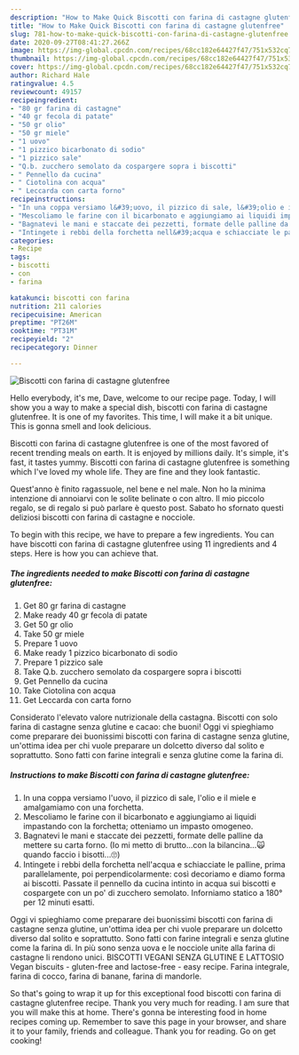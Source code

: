 ```yaml
---
description: "How to Make Quick Biscotti con farina di castagne glutenfree"
title: "How to Make Quick Biscotti con farina di castagne glutenfree"
slug: 781-how-to-make-quick-biscotti-con-farina-di-castagne-glutenfree
date: 2020-09-27T08:41:27.266Z
image: https://img-global.cpcdn.com/recipes/68cc182e64427f47/751x532cq70/biscotti-con-farina-di-castagne-glutenfree-recipe-main-photo.jpg
thumbnail: https://img-global.cpcdn.com/recipes/68cc182e64427f47/751x532cq70/biscotti-con-farina-di-castagne-glutenfree-recipe-main-photo.jpg
cover: https://img-global.cpcdn.com/recipes/68cc182e64427f47/751x532cq70/biscotti-con-farina-di-castagne-glutenfree-recipe-main-photo.jpg
author: Richard Hale
ratingvalue: 4.5
reviewcount: 49157
recipeingredient:
- "80 gr farina di castagne"
- "40 gr fecola di patate"
- "50 gr olio"
- "50 gr miele"
- "1 uovo"
- "1 pizzico bicarbonato di sodio"
- "1 pizzico sale"
- "Q.b. zucchero semolato da cospargere sopra i biscotti"
- " Pennello da cucina"
- " Ciotolina con acqua"
- " Leccarda con carta forno"
recipeinstructions:
- "In una coppa versiamo l&#39;uovo, il pizzico di sale, l&#39;olio e il miele e amalgamiamo con una forchetta."
- "Mescoliamo le farine con il bicarbonato e aggiungiamo ai liquidi impastando con la forchetta; otteniamo un impasto omogeneo."
- "Bagnatevi le mani e staccate dei pezzetti, formate delle palline da mettere su carta forno. (Io mi metto di brutto...con la bilancina...🙀quando faccio i bisotti...🙄)"
- "Intingete i rebbi della forchetta nell&#39;acqua e schiacciate le palline, prima parallelamente, poi perpendicolarmente: così decoriamo e diamo forma ai biscotti. Passate il pennello da cucina intinto in acqua sui biscotti e cospargete con un po&#39; di zucchero semolato. Inforniamo statico a 180° per 12 minuti esatti."
categories:
- Recipe
tags:
- biscotti
- con
- farina

katakunci: biscotti con farina 
nutrition: 211 calories
recipecuisine: American
preptime: "PT26M"
cooktime: "PT31M"
recipeyield: "2"
recipecategory: Dinner

---
```



![Biscotti con farina di castagne glutenfree](https://img-global.cpcdn.com/recipes/68cc182e64427f47/751x532cq70/biscotti-con-farina-di-castagne-glutenfree-recipe-main-photo.jpg)

Hello everybody, it's me, Dave, welcome to our recipe page. Today, I will show you a way to make a special dish, biscotti con farina di castagne glutenfree. It is one of my favorites. This time, I will make it a bit unique. This is gonna smell and look delicious.

Biscotti con farina di castagne glutenfree is one of the most favored of recent trending meals on earth. It is enjoyed by millions daily. It's simple, it's fast, it tastes yummy. Biscotti con farina di castagne glutenfree is something which I've loved my whole life. They are fine and they look fantastic.

Quest&#39;anno è finito ragassuole, nel bene e nel male. Non ho la minima intenzione di annoiarvi con le solite belinate o con altro. Il mio piccolo regalo, se di regalo si può parlare è questo post. Sabato ho sfornato questi deliziosi biscotti con farina di castagne e nocciole.


To begin with this recipe, we have to prepare a few ingredients. You can have biscotti con farina di castagne glutenfree using 11 ingredients and 4 steps. Here is how you can achieve that.

<!--inarticleads1-->

##### The ingredients needed to make Biscotti con farina di castagne glutenfree:

1. Get 80 gr farina di castagne
1. Make ready 40 gr fecola di patate
1. Get 50 gr olio
1. Take 50 gr miele
1. Prepare 1 uovo
1. Make ready 1 pizzico bicarbonato di sodio
1. Prepare 1 pizzico sale
1. Take Q.b. zucchero semolato da cospargere sopra i biscotti
1. Get  Pennello da cucina
1. Take  Ciotolina con acqua
1. Get  Leccarda con carta forno


Considerato l&#39;elevato valore nutrizionale della castagna. Biscotti con solo farina di castagne senza glutine e cacao: che buoni! Oggi vi spieghiamo come preparare dei buonissimi biscotti con farina di castagne senza glutine, un&#39;ottima idea per chi vuole preparare un dolcetto diverso dal solito e soprattutto. Sono fatti con farine integrali e senza glutine come la farina di. 

<!--inarticleads2-->

##### Instructions to make Biscotti con farina di castagne glutenfree:

1. In una coppa versiamo l&#39;uovo, il pizzico di sale, l&#39;olio e il miele e amalgamiamo con una forchetta.
1. Mescoliamo le farine con il bicarbonato e aggiungiamo ai liquidi impastando con la forchetta; otteniamo un impasto omogeneo.
1. Bagnatevi le mani e staccate dei pezzetti, formate delle palline da mettere su carta forno. (Io mi metto di brutto...con la bilancina...🙀quando faccio i bisotti...🙄)
1. Intingete i rebbi della forchetta nell&#39;acqua e schiacciate le palline, prima parallelamente, poi perpendicolarmente: così decoriamo e diamo forma ai biscotti. Passate il pennello da cucina intinto in acqua sui biscotti e cospargete con un po&#39; di zucchero semolato. Inforniamo statico a 180° per 12 minuti esatti.


Oggi vi spieghiamo come preparare dei buonissimi biscotti con farina di castagne senza glutine, un&#39;ottima idea per chi vuole preparare un dolcetto diverso dal solito e soprattutto. Sono fatti con farine integrali e senza glutine come la farina di. In più sono senza uova e le nocciole unite alla farina di castagne li rendono unici. BISCOTTI VEGANI SENZA GLUTINE E LATTOSIO Vegan biscuits - gluten-free and lactose-free - easy recipe. Farina integrale, farina di cocco, farina di banane, farina di mandorle. 

So that's going to wrap it up for this exceptional food biscotti con farina di castagne glutenfree recipe. Thank you very much for reading. I am sure that you will make this at home. There's gonna be interesting food in home recipes coming up. Remember to save this page in your browser, and share it to your family, friends and colleague. Thank you for reading. Go on get cooking!
